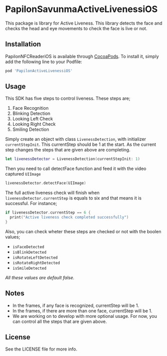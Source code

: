 # PapilonSavunmaActiveLivenessiOS

This package is library for Active Liveness. This library detects the face and checks the head and eye movements to check the face is live or not.



## Installation

PapilonNFCReaderiOS is available through [CocoaPods](https://cocoapods.org). To install
it, simply add the following line to your Podfile:

```ruby
pod 'PapilonActiveLivenessiOS'
```

## Usage

This SDK has five steps to control liveness. These steps are;
1. Face Recognition
2. Blinking Detection
3. Looking Left Check
4. Looking Right Check
5. Smiling Detection

Simply create an object with class `LivenessDetection`, with initializer `currentStepInit`. This currentStep should be 1 at the start. As the current step changes the steps that are given above are completing. 

```swift
let livenessDetector = LivenessDetection(currentStepInit: 1)
```

Then you need to call detectFace function and feed it with the video captured `UIImage`
```swift 
livenessDetector.detectFace(UIImage)
```

The full active liveness check will finish when `livenessDetector.currentStep` is equals to six and that means it is successful. For instance; 

```swift 
if livenessDetector.currentStep == 6 {
  print("Active liveness check completed successfully")
}
```

Also, you can check wheter these steps are checked or not with the boolen values; 
- `isFaceDetected`
- `isBlinkDetected`
- `isRotateLeftDetected`
- `isRotateRightDetected`
- `isSmileDetected`

*All these values are default false.*


## Notes
- In the frames, if any face is recognized, currentStep will be 1.
- In the frames, if there are more than one face, currentStep will be 1.
- We are working on to develop with more optional usage. For now, you can control all the steps that are given above.


## License

See the LICENSE file for more info.
